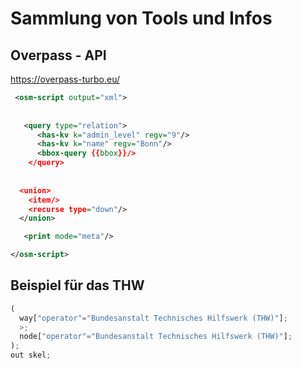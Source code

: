 # Sammlung von Tools und Infos

## Overpass - API

https://overpass-turbo.eu/

```xml
 <osm-script output="xml">
   
   
   <query type="relation">
      <has-kv k="admin_level" regv="9"/>
      <has-kv k="name" regv="Bonn"/>
      <bbox-query {{bbox}}/>
    </query>   
    
  
  <union>
    <item/>
    <recurse type="down"/>
  </union>

   <print mode="meta"/>

</osm-script>
```

## Beispiel für das THW

```js
(
  way["operator"="Bundesanstalt Technisches Hilfswerk (THW)"];
  >;
  node["operator"="Bundesanstalt Technisches Hilfswerk (THW)"];
);
out skel;
```
